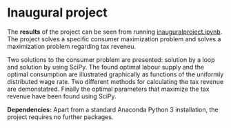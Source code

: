 # Inaugural project

The **results** of the project can be seen from running [inauguralproject.ipynb](inauguralproject.ipynb).
The project solves a specific consumer maximization problem and solves a maximization problem regarding tax reveneu. 

Two solutions to the consumer problem are presented: solution by a loop and solution by using SciPy. The found optimal labour supply and the optimal consumption are illustrated graphically as functions of the uniformly distributed wage rate. Two different methods for calculating the tax revenue are demonstatred. Finally the optimal parameters that maximize the tax revenue have been found using SciPy.

**Dependencies:** Apart from a standard Anaconda Python 3 installation, the project requires no further packages.
